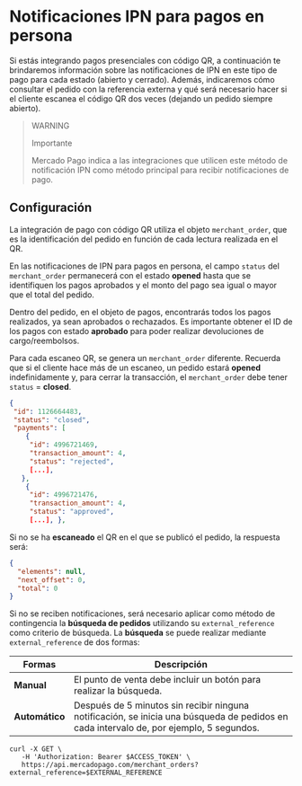 # Notificaciones IPN para pagos en persona

Si estás integrando pagos presenciales con código QR, a continuación te brindaremos información sobre las notificaciones de IPN en este tipo de pago para cada estado (abierto y cerrado). Además, indicaremos cómo consultar el pedido con la referencia externa y qué será necesario hacer si el cliente escanea el código QR dos veces (dejando un pedido siempre abierto).
 
> WARNING
>
> Importante
>
> Mercado Pago indica a las integraciones que utilicen este método de notificación IPN como método principal para recibir notificaciones de pago.
 
## Configuración

La integración de pago con código QR utiliza el objeto `merchant_order`, que es la identificación del pedido en función de cada lectura realizada en el QR.

En las notificaciones de IPN para pagos en persona, el campo `status` del `merchant_order` permanecerá con el estado **opened** hasta que se identifiquen los pagos aprobados y el monto del pago sea igual o mayor que el total del pedido.

Dentro del pedido, en el objeto de pagos, encontrarás todos los pagos realizados, ya sean aprobados o rechazados. Es importante obtener el ID de los pagos con estado **aprobado** para poder realizar devoluciones de cargo/reembolsos.

Para cada escaneo QR, se genera un `merchant_order` diferente. Recuerda que si el cliente hace más de un escaneo, un pedido estará **opened** indefinidamente y, para cerrar la transacción, el `merchant_order` debe tener `status` = **closed**.

```json
{
 "id": 1126664483,
 "status": "closed",
 "payments": [
    {
     "id": 4996721469,
     "transaction_amount": 4,
     "status": "rejected",
     [...],
   },
    {
     "id": 4996721476,
     "transaction_amount": 4,
     "status": "approved",
     [...], },
```

Si no se ha **escaneado** el QR en el que se publicó el pedido, la respuesta será:

```json
{
  "elements": null,
  "next_offset": 0,
  "total": 0
}
```

Si no se reciben notificaciones, será necesario aplicar como método de contingencia la **búsqueda de pedidos** utilizando su `external_reference` como criterio de búsqueda. La **búsqueda** se puede realizar mediante `external_reference` de dos formas:
 
| Formas | Descripción |
| --- | --- |
| **Manual** | El punto de venta debe incluir un botón para realizar la búsqueda. |
| **Automático** | Después de 5 minutos sin recibir ninguna notificación, se inicia una búsqueda de pedidos en cada intervalo de, por ejemplo, 5 segundos. |

```curl
curl -X GET \
   -H 'Authorization: Bearer $ACCESS_TOKEN' \
   https://api.mercadopago.com/merchant_orders?external_reference=$EXTERNAL_REFERENCE 
```